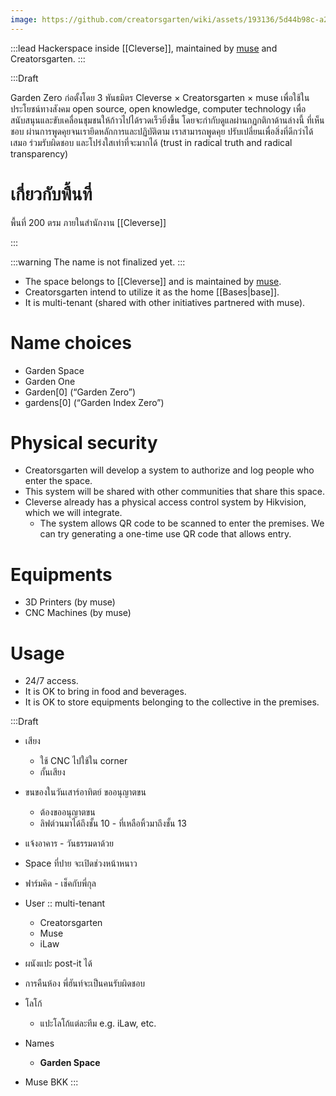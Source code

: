```yaml
---
image: https://github.com/creatorsgarten/wiki/assets/193136/5d44b98c-a262-49c0-9f76-d60b371873ce
---
```


:::lead
Hackerspace inside [[Cleverse]], maintained by [muse][muse] and Creatorsgarten.
:::

:::Draft

Garden Zero ก่อตั้งโดย 3 พันธมิตร Cleverse &times; Creatorsgarten &times; muse เพื่อใช้ในประโยชน์ทางสังคม open source, open knowledge, computer technology เพื่อสนับสนุนและขับเคลื่อนชุมชนให้ก้าวไปได้รวดเร็วยิ่งขึ้น โดยจะกำกับดูแลผ่านกฏกติกาด้านล่างนี้ ที่เห็นชอบ ผ่านการพูดคุยจนเรายึดหลักการและปฏิบัติตาม เราสามารถพูดคุย ปรับเปลี่ยนเพื่อสิ่งที่ดีกว่าได้เสมอ ร่วมรับผิดชอบ และโปร่งใสเท่าที่จะมากได้ (trust in radical truth and radical transparency)

# เกี่ยวกับพื้นที่

พื้นที่ 200 ตรม ภายในสำนักงาน [[Cleverse]]

:::

:::warning
The name is not finalized yet.
:::

[muse]: https://muse.as

- The space belongs to [[Cleverse]] and is maintained by [muse][muse].
- Creatorsgarten intend to utilize it as the home [[Bases|base]].
- It is multi-tenant (shared with other initiatives partnered with muse).

# Name choices

- Garden Space
- Garden One
- Garden[0] (“Garden Zero”)
- gardens[0] (“Garden Index Zero”)

# Physical security

- Creatorsgarten will develop a system to authorize and log people who enter the space.
- This system will be shared with other communities that share this space.
- Cleverse already has a physical access control system by Hikvision, which we will integrate.
    - The system allows QR code to be scanned to enter the premises. We can try generating a one-time use QR code that allows entry.

# Equipments

- 3D Printers (by muse)
- CNC Machines (by muse)

# Usage

- 24/7 access.
- It is OK to bring in food and beverages.
- It is OK to store equipments belonging to the collective in the premises.

:::Draft
- เสียง
	- ใช้ CNC ไปใช้ใน corner
	- กั้นเสียง

- ขนของในวันเสาร์อาทิตย์ ขออนุญาตขน
	- ต้องขออนุญาตขน
	- ลิฟต์วนมาได้ถึงชั้น 10 - ที่เหลือหิ้วมาถึงชั้น 13
- แจ้งอาคาร - วันธรรมดาด้วย

- Space ที่ปาย จะเปิดช่วงหน้าหนาว
- ฟาร์มคิด - เช็คกับพี่กุล

- User :: multi-tenant
	- Creatorsgarten
	- Muse
	- iLaw

- ผนังแปะ post-it ได้
- การคืนห้อง พี่ฮันท์จะเป็นคนรับผิดชอบ

- โลโก้
	- แปะโลโก้แต่ละทีม e.g. iLaw, etc.

- Names
	- **Garden Space**
- Muse BKK
:::
